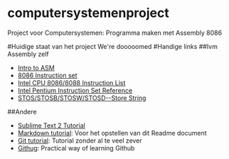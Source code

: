 computersystemenproject
=======================

Project voor Computersystemen: Programma maken met Assembly 8086

#Huidige staat van het project
We're dooooomed
#Handige links
##Ivm Assembly zelf
- [Intro to ASM](http://www.shsu.edu/~csc_tjm/spring2005/cs272/intro_to_asm.html)
- [8086 Instruction set](http://www.electronics.dit.ie/staff/tscarff/8086_instruction_set/8086_instruction_set.html)
- [Intel CPU 8086/8088 Instruction List](http://ftp.utcluj.ro/pub/users/nedevschi/CA/I8086/8086InstrSet/rtlcode86.pdf)
- [Intel Pentium Instruction Set Reference](http://faydoc.tripod.com/cpu/)
- [STOS/STOSB/STOSW/STOSD--Store String](http://www.jaist.ac.jp/iscenter-new/mpc/altix/altixdata/opt/intel/vtune/doc/users_guide/mergedProjects/analyzer_ec/mergedProjects/reference_olh/mergedProjects/instructions/instruct32_hh/vc304.htm)

##Andere
- [Sublime Text 2 Tutorial](https://tutsplus.com/course/improve-workflow-in-sublime-text-2/)
- [Markdown tutorial](http://daringfireball.net/projects/markdown/basics): Voor het opstellen van dit Readme document
- [Git tutorial](https://www.atlassian.com/git/tutorial/git-basics): Tutorial zonder al te veel zever
- [Githug](https://github.com/Gazler/githug): Practical way of learning Github